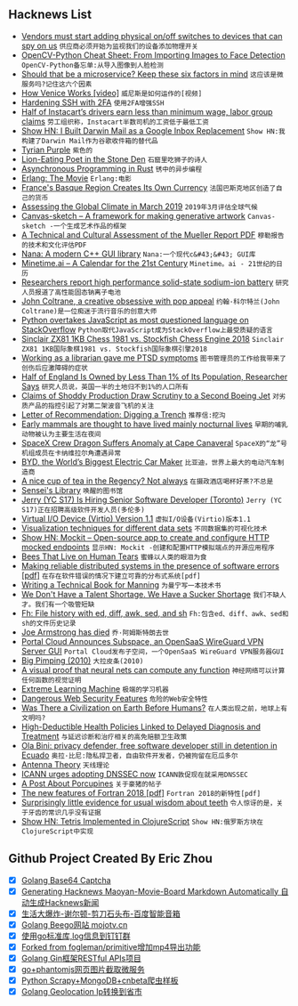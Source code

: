 ## Hacknews List


- [Vendors must start adding physical on/off switches to devices that can spy on us](https://larrysanger.org/2019/04/vendors-must-start-adding-physical-on-off-switches-to-devices-that-can-spy-on-us/)  `供应商必须开始为监视我们的设备添加物理开关`
- [OpenCV-Python Cheat Sheet: From Importing Images to Face Detection](https://heartbeat.fritz.ai/opencv-python-cheat-sheet-from-importing-images-to-face-detection-52919da36433)  `OpenCV-Python备忘单:从导入图像到人脸检测`
- [Should that be a microservice? Keep these six factors in mind](https://content.pivotal.io/blog/should-that-be-a-microservice-keep-these-six-factors-in-mind)  `这应该是微服务吗?记住这六个因素`
- [How Venice Works [video]](https://vimeo.com/21688538)  `威尼斯是如何运作的[视频]`
- [Hardening SSH with 2FA](https://gist.github.com/lizthegrey/9c21673f33186a9cc775464afbdce820)  `使用2FA增强SSH`
- [Half of Instacart’s drivers earn less than minimum wage, labor group claims](https://www.fastcompany.com/90337972/half-of-instacarts-drivers-earn-less-than-minimum-wage-labor-group-claims)  `劳工组织称，Instacart半数司机的工资低于最低工资`
- [Show HN: I Built Darwin Mail as a Google Inbox Replacement](https://www.darwinmail.app)  `Show HN:我构建了Darwin Mail作为谷歌收件箱的替代品`
- [Tyrian Purple](https://believermag.com/logger/vintage-tech-4-tyrian-purple/)  `紫色的`
- [Lion-Eating Poet in the Stone Den](https://en.wikipedia.org/wiki/Lion-Eating_Poet_in_the_Stone_Den)  `石窟里吃狮子的诗人`
- [Asynchronous Programming in Rust](https://blog.yoshuawuyts.com/runtime/)  `锈中的异步编程`
- [Erlang: The Movie](https://www.youtube.com/watch?v=BXmOlCy0oBM)  `Erlang:电影`
- [France&#39;s Basque Region Creates Its Own Currency](http://www.bbc.com/travel/story/20190418-the-french-region-with-a-new-currency)  `法国巴斯克地区创造了自己的货币`
- [Assessing the Global Climate in March 2019](https://www.ncei.noaa.gov/news/global-climate-201903)  `2019年3月评估全球气候`
- [Canvas-sketch – A framework for making generative artwork](https://github.com/mattdesl/canvas-sketch)  `Canvas-sketch -一个生成艺术作品的框架`
- [A Technical and Cultural Assessment of the Mueller Report PDF](https://www.pdfa.org/a-technical-and-cultural-assessment-of-the-mueller-report-pdf/)  `穆勒报告的技术和文化评估PDF`
- [Nana: A modern C&#43;&#43; GUI library](http://nanapro.org/)  `Nana:一个现代c&#43;&#43; GUI库`
- [Minetime.ai – A Calendar for the 21st Century](https://minetime.ai/)  `Minetime。ai - 21世纪的日历`
- [Researchers report high performance solid-state sodium-ion battery](https://phys.org/news/2019-04-high-solid-state-sodium-ion-battery.html)  `研究人员报道了高性能固态钠离子电池`
- [John Coltrane, a creative obsessive with pop appeal](https://www.the-tls.co.uk/articles/public/coltrane-the-search-for-a-higher-state-of-humanity/)  `约翰·科尔特兰(John Coltrane)是一位痴迷于流行音乐的创意大师`
- [Python overtakes JavaScript as most questioned language on StackOverflow](https://www.globalapptesting.com/blog/picking-apart-stackoverflow-what-bugs-developers-the-most)  `Python取代JavaScript成为StackOverflow上最受质疑的语言`
- [Sinclair ZX81 1KB Chess 1981 vs. Stockfish Chess Engine 2018](https://www.youtube.com/watch?v=R3By_rdwxSg)  `Sinclair ZX81 1KB国际象棋1981 vs. Stockfish国际象棋引擎2018`
- [Working as a librarian gave me PTSD symptoms](https://www.latimes.com/opinion/op-ed/la-oe-oliver-librarian-the-public-movie-20190419-story.html)  `图书管理员的工作给我带来了创伤后应激障碍的症状`
- [Half of England Is Owned by Less Than 1% of Its Population, Researcher Says](https://www.nytimes.com/2019/04/19/world/europe/england-land-inequality.html)  `研究人员说，英国一半的土地归不到1%的人口所有`
- [Claims of Shoddy Production Draw Scrutiny to a Second Boeing Jet](https://www.nytimes.com/2019/04/20/business/boeing-dreamliner-production-problems.html)  `对劣质产品的指控引起了对第二架波音飞机的关注`
- [Letter of Recommendation: Digging a Trench](https://www.nytimes.com/2019/04/16/magazine/letter-of-recommendation-digging-a-trench.html)  `推荐信:挖沟`
- [Early mammals are thought to have lived mainly nocturnal lives](https://www.nature.com/articles/d41586-019-01109-6)  `早期的哺乳动物被认为主要生活在夜间`
- [SpaceX Crew Dragon Suffers Anomaly at Cape Canaveral](https://www.floridatoday.com/story/tech/science/space/2019/04/20/smoke-seen-miles-spacex-crew-dragon-suffers-anomaly-cape-canaveral/3531086002/)  `SpaceX的“龙”号机组成员在卡纳维拉尔角遭遇异常`
- [BYD, the World’s Biggest Electric Car Maker](https://www.bloomberg.com/news/features/2019-04-16/the-world-s-biggest-electric-vehicle-company-looks-nothing-like-tesla)  `比亚迪，世界上最大的电动汽车制造商`
- [A nice cup of tea in the Regency? Not always](https://about1816.wordpress.com/2019/04/16/a-nice-cup-of-tea-in-the-regency-not-always/)  `在摄政酒店喝杯好茶?不总是`
- [Sensei&#39;s Library](https://senseis.xmp.net/)  `唤醒的图书馆`
- [Jerry (YC S17) Is Hiring Senior Software Developer (Toronto)](https://www.workable.com/j/089F60DE31)  `Jerry (YC S17)正在招聘高级软件开发人员(多伦多)`
- [Virtual I/O Device (Virtio) Version 1.1](https://docs.oasis-open.org/virtio/virtio/v1.1/cs01/virtio-v1.1-cs01.html)  `虚拟I/O设备(Virtio)版本1.1`
- [Visualization techniques for different data sets](https://mlwhiz.com/blog/2019/04/19/awesome_seaborn_visuals/)  `不同数据集的可视化技术`
- [Show HN: Mockit – Open-source app to create and configure HTTP mocked endpoints](https://mockit.netlify.com/)  `显示HN: Mockit -创建和配置HTTP模拟端点的开源应用程序`
- [Bees That Live on Human Tears](https://www.nybooks.com/daily/2019/04/18/the-bees-that-live-on-human-tears/)  `蜜蜂以人类的眼泪为食`
- [Making reliable distributed systems in the presence of software errors [pdf]](http://erlang.org/download/armstrong_thesis_2003.pdf)  `在存在软件错误的情况下建立可靠的分布式系统[pdf]`
- [Writing a Technical Book for Manning](https://www.tunetheweb.com/blog/writing-a-technical-book-for-manning/)  `为曼宁写一本技术书`
- [We Don&#39;t Have a Talent Shortage. We Have a Sucker Shortage](https://resumeskills.us/talent/shortage)  `我们不缺人才。我们有一个吸管短缺`
- [Fh: File history with ed, diff, awk, sed, and sh](https://github.com/xorhash/fh)  `Fh:包含ed、diff、awk、sed和sh的文件历史记录`
- [Joe Armstrong has died](https://twitter.com/FrancescoC/status/1119596234166218754)  `乔·阿姆斯特朗去世`
- [Portal Cloud Announces Subspace, an OpenSaaS WireGuard VPN Server GUI](https://blog.portal.cloud/posts/Q3NOVKFFEQATPZQ)  `Portal Cloud发布子空间，一个OpenSaaS WireGuard VPN服务器GUI`
- [Big Pimping (2010)](http://www.thecrimereport.org/archive/big-pimping/)  `大拉皮条(2010)`
- [A visual proof that neural nets can compute any function](http://neuralnetworksanddeeplearning.com/chap4.html)  `神经网络可以计算任何函数的视觉证明`
- [Extreme Learning Machine](https://en.wikipedia.org/wiki/Extreme_learning_machine)  `极端的学习机器`
- [Dangerous Web Security Features](https://www.tunetheweb.com/blog/dangerous-web-security-features/)  `危险的Web安全特性`
- [Was There a Civilization on Earth Before Humans?](https://www.theatlantic.com/science/archive/2018/04/are-we-earths-only-civilization/557180/)  `在人类出现之前，地球上有文明吗?`
- [High-Deductible Health Policies Linked to Delayed Diagnosis and Treatment](https://www.npr.org/sections/health-shots/2019/04/18/713887452/high-deductible-health-policies-linked-to-delayed-diagnosis-and-treatment)  `与延迟诊断和治疗相关的高免赔额卫生政策`
- [Ola Bini: privacy defender, free software developer still in detention in Ecuado](item?id=19708596)  `奥拉·比尼:隐私捍卫者，自由软件开发者，仍被拘留在厄瓜多尔`
- [Antenna Theory](http://www.antenna-theory.com/)  `天线理论`
- [ICANN urges adopting DNSSEC now](https://www.networkworld.com/article/3343185/icann-urges-adopting-dnssec-now.html)  `ICANN敦促现在就采用DNSSEC`
- [A Post About Porcupines](https://www.lastwordonnothing.com/2019/04/16/this-is-a-post-about-porcupines/)  `关于豪猪的帖子`
- [The new features of Fortran 2018 [pdf]](https://isotc.iso.org/livelink/livelink?func=ll&amp;objId=19441669&amp;objAction=Open)  `Fortran 2018的新特性[pdf]`
- [Surprisingly little evidence for usual wisdom about teeth](https://www.nytimes.com/2016/08/30/upshot/surprisingly-little-evidence-for-the-usual-wisdom-about-teeth.html)  `令人惊讶的是，关于牙齿的常识几乎没有证据`
- [Show HN: Tetris Implemented in ClojureScript](https://djblue.github.io/tetris/)  `Show HN:俄罗斯方块在ClojureScript中实现`

## Github Project Created By Eric Zhou

- [x] [Golang Base64 Captcha](https://github.com/mojocn/base64Captcha)
- [x] [Generating Hacknews Maoyan-Movie-Board Markdown Automatically 自动生成Hacknews新闻](https://github.com/dejavuzhou/md-genie)
- [x] [生活大爆炸-谢尔顿-剪刀石头布-百度智能音箱](https://github.com/mojocn/dueros-bang-game)
- [x] [Golang Beego网站 mojotv.cn](https://github.com/mojocn/www.mojotv.cn)
- [x] [使用go标准库,log信息到钉钉群](https://github.com/mojocn/dooger)
- [x] [Forked from fogleman/primitive增加mp4导出功能](https://github.com/mojocn/primitive)
- [x] [Golang Gin框架RESTful APIs项目](https://github.com/JJJJJJJerk/ezier-golang-web-api-framework)
- [x] [go+phantomjs网页图片截取微服务](https://github.com/mojocn/screen_shot)
- [x] [Python Scrapy+MongoDB+cnbeta爬虫样板](https://github.com/mojocn/scrapy_mongodb_boilerplate_cnbeta)
- [x] [Golang Geolocation Ip转换到省市](https://github.com/mojocn/ip2location)